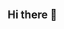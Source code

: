 ## Hi there 👋

<!--
**yt2bg/yt2bg** is a ✨ _special_ ✨ repository because its `README.md` (this file) appears on your GitHub profile.

Here are some ideas to get you started:

- 🔭 I’m currently working on ... Samsung SW AI Academy For Youth(SSAFY)
- 🌱 I’m currently learning ... Python
- 👯 I’m looking to collaborate on ... I'm opened
- 🤔 I’m looking for help with ... Python
- 💬 Ask me about ... Useful tips for japan trip
- 📫 How to reach me: ...  yt2bg@yonsei.ac.kr
- 😄 Pronouns: ...
- ⚡ Fun fact: ...
-->
